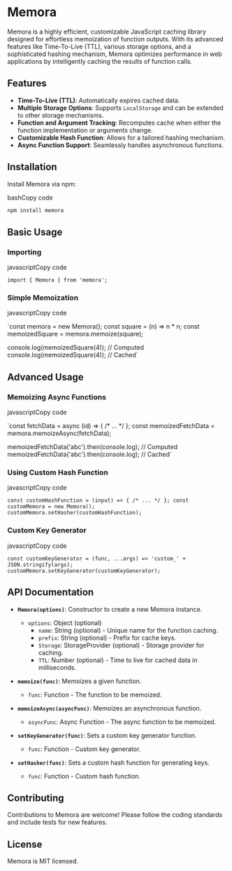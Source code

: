 # Memora

Memora is a highly efficient, customizable JavaScript caching library designed for effortless memoization of function outputs. With its advanced features like Time-To-Live (TTL), various storage options, and a sophisticated hashing mechanism, Memora optimizes performance in web applications by intelligently caching the results of function calls.

## Features

-   **Time-To-Live (TTL)**: Automatically expires cached data.
-   **Multiple Storage Options**: Supports `LocalStorage` and can be extended to other storage mechanisms.
-   **Function and Argument Tracking**: Recomputes cache when either the function implementation or arguments change.
-   **Customizable Hash Function**: Allows for a tailored hashing mechanism.
-   **Async Function Support**: Seamlessly handles asynchronous functions.

## Installation

Install Memora via npm:

bashCopy code

```bash
npm install memora
``` 

## Basic Usage

### Importing

javascriptCopy code

`import { Memora } from 'memora';` 

### Simple Memoization

javascriptCopy code

`const memora = new Memora();
const square = (n) => n * n;
const memoizedSquare = memora.memoize(square);

console.log(memoizedSquare(4));  // Computed
console.log(memoizedSquare(4));  // Cached` 

## Advanced Usage

### Memoizing Async Functions

javascriptCopy code

`const fetchData = async (id) => { /* ... */ };
const memoizedFetchData = memora.memoizeAsync(fetchData);

memoizedFetchData('abc').then(console.log);  // Computed
memoizedFetchData('abc').then(console.log);  // Cached` 

### Using Custom Hash Function

javascriptCopy code

`const customHashFunction = (input) => { /* ... */ };
const customMemora = new Memora();
customMemora.setHasher(customHashFunction);` 

### Custom Key Generator

javascriptCopy code

`const customKeyGenerator = (func, ...args) => 'custom_' + JSON.stringify(args);
customMemora.setKeyGenerator(customKeyGenerator);` 

## API Documentation

-   **`Memora(options)`**: Constructor to create a new Memora instance.
    
    -   `options`: Object (optional)
        -   `name`: String (optional) - Unique name for the function caching.
        -   `prefix`: String (optional) - Prefix for cache keys.
        -   `Storage`: StorageProvider (optional) - Storage provider for caching.
        -   `TTL`: Number (optional) - Time to live for cached data in milliseconds.
-   **`memoize(func)`**: Memoizes a given function.
    
    -   `func`: Function - The function to be memoized.
-   **`memoizeAsync(asyncFunc)`**: Memoizes an asynchronous function.
    
    -   `asyncFunc`: Async Function - The async function to be memoized.
-   **`setKeyGenerator(func)`**: Sets a custom key generator function.
    
    -   `func`: Function - Custom key generator.
-   **`setHasher(func)`**: Sets a custom hash function for generating keys.
    
    -   `func`: Function - Custom hash function.

## Contributing

Contributions to Memora are welcome! Please follow the coding standards and include tests for new features.

## License

Memora is MIT licensed.
